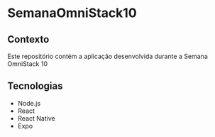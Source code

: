# SemanaOmniStack10

## Contexto
Este repositório contém a aplicação desenvolvida durante a Semana OmniStack 10

## Tecnologias
* Node.js
* React
* React Native
* Expo
